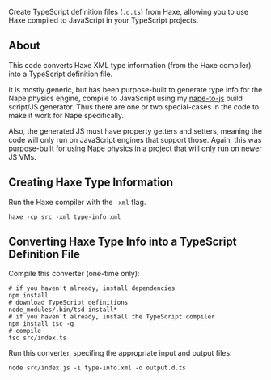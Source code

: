 Create TypeScript definition files (`.d.ts`) from Haxe, allowing you to use Haxe compiled to JavaScript in your TypeScript
projects.

About
---

This code converts Haxe XML type information (from the Haxe compiler) into a TypeScript definition file.

It is mostly generic, but has been purpose-built to generate type info for the Nape physics engine, compile to
JavaScript using my [nape-to-js](https://github.com/cspotcode/nape-to-js) build script/JS generator.  Thus there are one or two special-cases in the code
to make it work for Nape specifically.

Also, the generated JS must have property getters and setters, meaning the code will only run on JavaScript engines that
support those.  Again, this was purpose-built for using Nape physics in a project that will only run on newer JS VMs.

Creating Haxe Type Information
---

Run the Haxe compiler with the `-xml` flag.

```
haxe -cp src -xml type-info.xml
```

Converting Haxe Type Info into a TypeScript Definition File
---

Compile this converter (one-time only):

```
# if you haven't already, install dependencies
npm install
# download TypeScript definitions
node_modules/.bin/tsd install*
# if you haven't already, install the TypeScript compiler
npm install tsc -g
# compile
tsc src/index.ts
```

Run this converter, specifing the appropriate input and output files:

```
node src/index.js -i type-info.xml -o output.d.ts
```